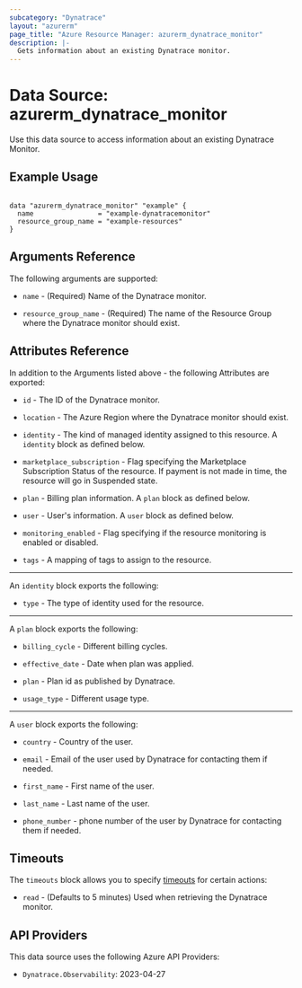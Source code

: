 ```yaml
---
subcategory: "Dynatrace"
layout: "azurerm"
page_title: "Azure Resource Manager: azurerm_dynatrace_monitor"
description: |-
  Gets information about an existing Dynatrace monitor.
---
```


# Data Source: azurerm_dynatrace_monitor

Use this data source to access information about an existing Dynatrace Monitor.

## Example Usage

```hcl

data "azurerm_dynatrace_monitor" "example" {
  name                = "example-dynatracemonitor"
  resource_group_name = "example-resources"
}
```

## Arguments Reference

The following arguments are supported:

* `name` - (Required) Name of the Dynatrace monitor.

* `resource_group_name` - (Required) The name of the Resource Group where the Dynatrace monitor should exist.

## Attributes Reference

In addition to the Arguments listed above - the following Attributes are exported:

* `id` - The ID of the Dynatrace monitor.

* `location` - The Azure Region where the Dynatrace monitor should exist.

* `identity` - The kind of managed identity assigned to this resource.  A `identity` block as defined below.

* `marketplace_subscription` - Flag specifying the Marketplace Subscription Status of the resource. If payment is not made in time, the resource will go in Suspended state.

* `plan` - Billing plan information. A `plan` block as defined below.

* `user` - User's information. A `user` block as defined below.

* `monitoring_enabled` - Flag specifying if the resource monitoring is enabled or disabled.

* `tags` - A mapping of tags to assign to the resource.

---

An `identity` block exports the following:

* `type` - The type of identity used for the resource.

---

A `plan` block exports the following:

* `billing_cycle` - Different billing cycles.

* `effective_date` - Date when plan was applied.

* `plan` - Plan id as published by Dynatrace.

* `usage_type` - Different usage type.

---

A `user` block exports the following:

* `country` - Country of the user.

* `email` - Email of the user used by Dynatrace for contacting them if needed.

* `first_name` - First name of the user.

* `last_name` - Last name of the user.

* `phone_number` - phone number of the user by Dynatrace for contacting them if needed.

## Timeouts

The `timeouts` block allows you to specify [timeouts](https://www.terraform.io/language/resources/syntax#operation-timeouts) for certain actions:

* `read` - (Defaults to 5 minutes) Used when retrieving the Dynatrace monitor.

## API Providers
<!-- This section is generated, changes will be overwritten -->
This data source uses the following Azure API Providers:

* `Dynatrace.Observability`: 2023-04-27

